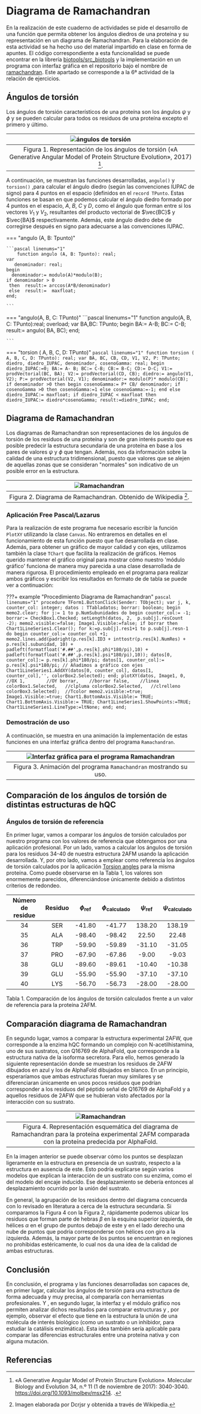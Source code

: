 # Diagrama de Ramachandran

En la realización de este cuaderno de actividades se pide el desarrollo de una función que permita obtener los ángulos diedros de una proteína y su representación en un diagrama de Ramachandran. Para la elaboración de esta actividad se ha hecho uso del material impartido en clase en forma de apuntes. El código correspondiente a esta funcionalidad se puede encontrar en la librería [biotools/src_biotools](https://github.com/currocam/biotools_hQC/blob/master/biotools/src_biotools.pas) y la implementación en un programa con interfaz gráfica en el repositorio bajo el nombre de [ramachandran](https://github.com/currocam/biotools_hQC/tree/master/ramachandran). Este apartado se corresponde a la 6ª actividad de la relación de ejercicios.

## Ángulos de torsión

Los ángulos de torsión característicos de una proteína son los ángulos $\psi$ y $\phi$ y se pueden calcular para todos os residuos de una proteína excepto el primero y último.

| ![ángulos de torsión](https://www.researchgate.net/publication/312022960/figure/fig8/AS:668976552095754@1536507847848/Dihedral-angle-representation-A-very-small-section-of-the-protein-backbone-is-displayed.png) |
|:------------------------------------------------------------------------------------------------------------------------------------------------------------------------------------------------------------------:|
| Figura 1. Representación de los ángulos de torsión («A Generative Angular Model of Protein Structure Evolution», 2017) [^1].|

A continuación, se muestran las funciones desarrolladas, `angulo()` y  `torsion()`  ,para calcular el ángulo diedro (según las convenciones IUPAC de signo) para 4 puntos en el espacio (definidos en el `record TPunto`. Estas funciones se basan en que podemos calcular el ángulo diedro formado por 4 puntos en el espacio, $A$, $B$, $C$ y $D$, como el ángulo que forman entre si los vectores $V_1$ y $V_2$, resultantes del producto vectorial de $\vec{BC}$ y $\vec{BA}$ respectivamente. Además, este ángulo diedro debe de corregirse después en signo para adecuarse a las convenciones IUPAC.

=== "angulo (A, B: Tpunto)"

	```pascal linenums="1"
    	function angulo (A, B: Tpunto): real;
	var
	   denominador: real;
	begin
	  denominador:= modulo(A)*modulo(B);
	if denominador > 0
	 then  result:= arccos(A*B/denominador)
	 else  result:=  maxfloat;
	end;

	```
=== "angulo(A, B, C: TPunto)"
	```pascal linenums="1"
	function angulo(A, B, C: TPunto):real; overload;
	var
	   BA,BC: TPunto;
	begin
	   BA:= A-B;
	   BC:= C-B;
	   result:= angulo( BA, BC);
	end;

	```
=== "torsion ( A, B, C, D: TPunto)"
	```pascal linenums="1"
	function torsion ( A, B, C, D: TPunto): real;
	var
	   BA, BC, CB, CD, V1, V2, P: TPunto;
	   diedro, diedro_IUPAC, denominador, cosenoGamma: real;
	begin
	     diedro_IUPAC:=0;
	   BA:= A- B;
	   BC:= C-B;
	   CB:= B-C;
	   CD:= D-C;
	   V1:= prodVectorial(BC, BA);
	   V2:= prodVectorial(CD, CB);
	   diedro:= angulo(V1, V2);
	   P:= prodVectorial(V2, V1);
	   denominador:= modulo(P)* modulo(CB);
	   if denominador >0 then
	   begin
	    cosenoGamma:= P* CB/ denominador;
	    if cosenoGamma >0 then cosenoGamma:=1 else cosenoGamma:=-1;
	   end else diedro_IUPAC:= maxfloat;
	   if diedro_IUPAC < maxfloat then diedro_IUPAC:= diedro*cosenoGamma;
	   result:=diedro_IUPAC;
	end;
	```



## Diagrama de Ramachandran
Los diagramas de Ramachandran son representaciones de los ángulos de torsión de los residuos de una proteína y son de gran interés puesto que es posible predecir la estructura secundaria de una proteína en base a los pares de valores $\psi$ y $\phi$ que tengan. Además, nos da información sobre la calidad de una estructura tridimensional, puesto que valores que se alejen de aquellas zonas que se consideran "normales" son indicativo de un posible error en la estructura.

|![Ramachandran](https://upload.wikimedia.org/wikipedia/commons/9/90/Ramachandran_plot_general_100K.jpg)|
|:--:|
|Figura 2. Diagrama de Ramachandran. Obtenido de Wikipedia [^2].|

### Aplicación Free Pascal/Lazarus

Para la realización de este programa fue necesario escribir la función `PlotXY` utilizando la clase `Canvas`. No entraremos en detalles en el funcionamiento de esta función puesto que fue desarrollada en clase. Además, para obtener un gráfico de mayor calidad y con ejes, utilizamos también la clase `TChart` que facilita la realización de gráficos. Hemos querido mantener el gráfico original para mostrar cómo nuestro 'módulo gráfico' funciona de manera muy parecida a una clase desarrollada de manera rigurosa. El procedimiento empleado en el programa para realizar ambos gráficos y escribir los resultados en formato de de tabla se puede ver a continuación:

???+ example "Procedimiento Diagrama de Ramachandran"
	```pascal linenums="1"
	procedure TForm1.ButtonClick(Sender: TObject);
	var
	  j, k, counter_col: integer;
	  datos : TTabladatos;
	  borrar: boolean;
	begin
	    memo2.clear;
	  for j:= 1 to p.NumSubunidades do
	  begin
	     counter_col:= -1;
	     borrar:= CheckBox1.Checked;
	     setLength(datos, 2,  p.sub[j].resCount -2);
	     memo2.visible:=false;
	     Image1.Visible:=false;
	     if borrar then Chart1LineSeries1.Clear();
	     for k:=p.sub[j].res1+1 to p.sub[j].resn-1 do
	     begin
	        counter_col:= counter_col +1;
	        memo2.lines.add(padright(p.res[k].ID3 + inttostr(p.res[k].NumRes) + p.res[k].subunidad, 10)
	                       + padleft(formatfloat('#.##',p.res[k].phi*180/pi),10)
	                       + padleft(formatfloat('#.##',p.res[k].psi*180/pi),10));
	        datos[0, counter_col]:= p.res[k].phi*180/pi;
	        datos[1, counter_col]:= p.res[k].psi*180/pi;
	        // Añadimos a gráfico con ejes
	        Chart1LineSeries1.AddXY(datos[0, counter_col], datos[1, counter_col],'', colorBox2.Selected);
	     end;
	     plotXY(datos, Image1,
	                   0,        //OX
	                   1,        //OY
	                   borrar,    //borrar
	                   false,    //linea
	                   colorBox1.Selected,   //clpluma
	                   colorBox2.Selected,   //clrelleno
	                   colorBox3.Selected);  //Tcolor
	     memo2.visible:=true;
	     Image1.Visible:=true;
	     Chart1.BottomAxis.Visible:= TRUE;
	     Chart1.BottomAxis.Visible:= TRUE;
	     Chart1LineSeries1.ShowPoints:=TRUE;
	     Chart1LineSeries1.LineType:=ltNone;
	end;
	end;
	```

### Demostración de uso

A continuación, se muestra en una animación la implementación de estas funciones en una interfaz gráfica dentro del programa `Ramachandran`.

| ![Interfaz gráfica para el programa Ramachandran](images/ramachandran.gif) |
|:--------------------------------------------------------------------------:|
| Figura 3. Animación del programa `Ramachandran` mostrando su uso.          |

## Comparación de los ángulos de torsión de distintas estructuras de hQC

### Ángulos de torsión de referencia

En primer lugar, vamos a comparar los ángulos de torsión calculados por nuestro programa con los valores de referencia que obtengamos por una aplicación profesional. Por un lado, vamos a calcular los ángulos de torsión para los residuos 34-40 de nuestra estructura 2AFM usando la aplicación desarrollada. Y, por otro lado, vamos a emplear como referencia los ángulos de torsión calculados por la aplicación [Torsion angles](https://swift.cmbi.umcn.nl/servers/html/chiang.html) para la misma proteína. Como puede observarse en la Tabla 1, los valores son enormemente parecidos, diferenciándose únicamente debido a distintos criterios de redondeo.

| Número de residue 	| Residuo 	| $\phi_{\text{ref}}$ 	| $\phi_{\text{calculado}}$ 	| $\psi_{\text{ref}}$ 	| $\psi_{\text{calculado}}$ 	|
|:---:	|:---:	|:---:	|:---:	|:---:	|:---:	|
| 34 	| SER 	| -41.80 	| -41.77 	| 138.20 	| 138.19 	|
| 35 	| ALA 	| -98.40 	| -98.42 	| 22.50 	| 22.48 	|
| 36 	| TRP 	| -59.90 	| -59.89 	| -31.10 	| -31.05 	|
| 37 	| PRO 	| -67.90 	| -67.86 	| -9.00 	| -9.03 	|
| 38 	| GLU 	| -89.60 	| -89.61 	| -10.40 	| -10.38 	|
| 39 	| GLU 	| -55.90 	| -55.90 	| -37.10 	| -37.10 	|
| 40 	| LYS 	| -56.70 	| -56.73 	| -28.00 	| -28.00 	

Tabla 1. Comparación de los ángulos de torsión calculados frente a un valor de referencia para la proteína 2AFM.

## Comparación diagrama de Ramachandran

En segundo lugar, vamos a comparar la estructura experimental 2AFW, que corresponde a la enzima hQC formando un complejo con N-acetilhistamina, uno de sus sustratos, con Q16769 de AlphaFold, que corresponde a la estructura nativa de la isoforma secretora. Para ello, hemos generado la siguiente representación donde se muestran los residuos de 2AFW dibujados en azul y los de AlphaFold dibujados en blanco. En un principio, esperaríamos que ambas estructuras fueran muy similares y se diferenciaran únicamente en unos pocos residuos que podrían corresponder a los residuos del péptido señal de Q16769 de AlphaFold y a aquellos residuos de 2AFW que se hubieran visto afectados por la interacción con su sustrato.

| ![Ramachandran](images/2AFW_Vs_AlphaFold_Ramachandran.jpeg)                                                                                              |
|:-------------------------------------------------------------------------------------------------------------------------------------------------------:|
| Figura 4. Representación esquemática del diagrama de Ramachandran para la proteína experimental 2AFM comparada con la proteína predecida por AlphaFold. |

En la imagen anterior se puede observar cómo los puntos se desplazan ligeramente en la estructura en presencia de un sustrato, respecto a la estructura en ausencia de este. Esto podría explicarse según varios modelos que explican la interacción de un sustrato con su enzima, como el del modelo del encaje inducido. Ese desplazamiento se debería entonces al desplazamiento ocurrido por la unión del sustrato.

En general, la agrupación de los residuos dentro del diagrama concuerda con lo revisado en literatura a cerca de la estructura secundaria. Si comparamos la Figura 4 con la Figura 2, rápidamente podemos ubicar los residuos que forman parte de hebras $\beta$ en la esquina superior izquierda, de hélices $\alpha$ en el grupo de puntos debajo de este y en el lado derecho una nube de puntos que podría corresponderse con hélices con giro a la izquierda. Además, la mayor parte de los puntos se encuentran en regiones no prohibidas estéricamente, lo cual nos da una idea de la calidad de ambas estructuras.

##	 Conclusión

En conclusión, el programa y las funciones desarrolladas son capaces de, en primer lugar, calcular los ángulos de torsión para una estructura de forma adecuada y muy precisa, al compararla con herramientas profesionales.  Y , en segundo lugar, la interfaz y el módulo gráfico nos permiten analizar dichos resultados para comparar estructuras y , por ejemplo, observar el efecto que tiene en la estructura la unión de una molécula de interés biológico (como un sustrato o un inhibidor, para estudiar la catálisis enzimática). Esta idea también sería aplicable para comparar las diferencias estructurales entre una proteína nativa y con alguna mutación.





## Referencias
[^1]: «A Generative Angular Model of Protein Structure Evolution». Molecular Biology and Evolution 34, n.º 11 (1 de noviembre de 2017): 3040-3040. https://doi.org/10.1093/molbev/msx214.
.
[^2]: Imagen elaborada por Dcrjsr y obtenida a través de Wikipedia.
